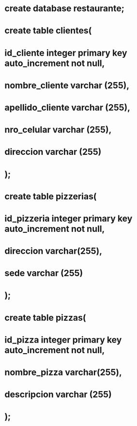 # create database restaurante;
# create table clientes(
# id_cliente integer primary key auto_increment not null,
# nombre_cliente varchar (255),
# apellido_cliente varchar (255),
# nro_celular varchar (255),
# direccion varchar (255)
# );

# create table pizzerias(
# id_pizzeria integer primary key auto_increment not null,
# direccion varchar(255),
# sede varchar (255)
# );

# create table pizzas(
# id_pizza integer primary key auto_increment not null,
# nombre_pizza varchar(255),
# descripcion varchar (255)
# );
